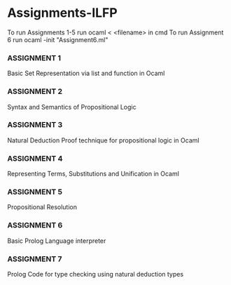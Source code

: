 # Assignments-ILFP
To run Assignments 1-5 run ocaml < \<filename> in cmd
To run Assignment 6 run ocaml -init "Assignment6.ml"
### ASSIGNMENT 1
Basic Set Representation via list and function in Ocaml
### ASSIGNMENT 2
Syntax and Semantics of Propositional Logic
### ASSIGNMENT 3
Natural Deduction Proof technique for propositional logic in Ocaml
### ASSIGNMENT 4
Representing Terms, Substitutions and Unification in Ocaml
### ASSIGNMENT 5
Propositional Resolution 
### ASSIGNMENT 6
Basic Prolog Language interpreter
### ASSIGNMENT 7
Prolog Code for type checking using natural deduction types


